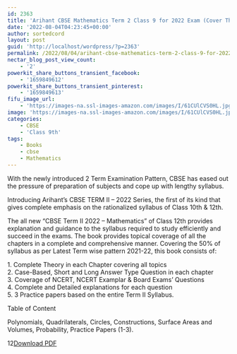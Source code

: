 ```yaml
---
id: 2363
title: 'Arihant CBSE Mathematics Term 2 Class 9 for 2022 Exam (Cover Theory and MCQs) PDF Download'
date: '2022-08-04T04:23:45+00:00'
author: sortedcord
layout: post
guid: 'http://localhost/wordpress/?p=2363'
permalink: /2022/08/04/arihant-cbse-mathematics-term-2-class-9-for-2022-exam-cover-theory-and-mcqs-pdf-download/
nectar_blog_post_view_count:
    - '2'
powerkit_share_buttons_transient_facebook:
    - '1659849612'
powerkit_share_buttons_transient_pinterest:
    - '1659849613'
fifu_image_url:
    - 'https://images-na.ssl-images-amazon.com/images/I/61CUlCVS0HL.jpg'
image: 'https://images-na.ssl-images-amazon.com/images/I/61CUlCVS0HL.jpg'
categories:
    - CBSE
    - 'Class 9th'
tags:
    - Books
    - cbse
    - Mathematics
---
```


With the newly introduced 2 Term Examination Pattern, CBSE has eased out the pressure of preparation of subjects and cope up with lengthy syllabus.

Introducing Arihant’s CBSE TERM II – 2022 Series, the first of its kind that gives complete emphasis on the rationalized syllabus of Class 10th &amp; 12th.

The all new “CBSE Term II 2022 – Mathematics” of Class 12th provides explanation and guidance to the syllabus required to study efficiently and succeed in the exams. The book provides topical coverage of all the chapters in a complete and comprehensive manner. Covering the 50% of syllabus as per Latest Term wise pattern 2021-22, this book consists of:

1\. Complete Theory in each Chapter covering all topics  
2\. Case-Based, Short and Long Answer Type Question in each chapter  
3\. Coverage of NCERT, NCERT Examplar &amp; Board Exams’ Questions  
4\. Complete and Detailed explanations for each question  
5\. 3 Practice papers based on the entire Term II Syllabus.

Table of Content

Polynomials, Quadrilaterals, Circles, Constructions, Surface Areas and Volumes, Probability, Practice Papers (1-3).

12[Download PDF](https://drive.google.com/uc?export=download&id=10zFTGMVLzm3UqTJATj5enM7xPUA_N3GC)